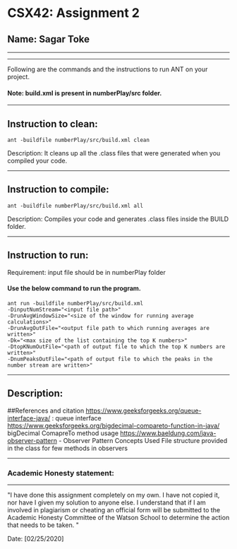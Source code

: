 # CSX42: Assignment 2
## Name: Sagar Toke

-----------------------------------------------------------------------
-----------------------------------------------------------------------


Following are the commands and the instructions to run ANT on your project.
#### Note: build.xml is present in numberPlay/src folder.

-----------------------------------------------------------------------
## Instruction to clean:

```commandline
ant -buildfile numberPlay/src/build.xml clean
```

Description: It cleans up all the .class files that were generated when you
compiled your code.

-----------------------------------------------------------------------
## Instruction to compile:

```commandline
ant -buildfile numberPlay/src/build.xml all
```

Description: Compiles your code and generates .class files inside the BUILD folder.

-----------------------------------------------------------------------
## Instruction to run:

Requirement: input file should be in numberPlay folder
#### Use the below command to run the program.

```commandline
ant run -buildfile numberPlay/src/build.xml 
-DinputNumStream="<input file path>" 
-DrunAvgWindowSize="<size of the window for running average calculations>" 
-DrunAvgOutFile="<output file path to which running averages are written>" 
-Dk="<max size of the list containing the top K numbers>" 
-DtopKNumOutFile="<path of output file to which the top K numbers are written>" 
-DnumPeaksOutFile="<path of output file to which the peaks in the number stream are written>"
```

-----------------------------------------------------------------------
## Description:


##References and citation
https://www.geeksforgeeks.org/queue-interface-java/  : queue interface 
https://www.geeksforgeeks.org/bigdecimal-compareto-function-in-java/ bigDecimal ComapreTo method usage
https://www.baeldung.com/java-observer-pattern - Observer Pattern Concepts
Used File structure provided in the class for few methods in observers

-----------------------------------------------------------------------
### Academic Honesty statement:
-----------------------------------------------------------------------

"I have done this assignment completely on my own. I have not copied
it, nor have I given my solution to anyone else. I understand that if
I am involved in plagiarism or cheating an official form will be
submitted to the Academic Honesty Committee of the Watson School to
determine the action that needs to be taken. "

Date: [02/25/2020]


